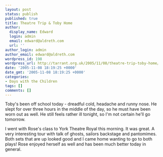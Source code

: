 ```yaml
---
layout: post
status: publish
published: true
title: Theatre Trip & Toby Home
author:
  display_name: Edward
  login: admin
  email: edward@aldreth.com
  url: ''
author_login: admin
author_email: edward@aldreth.com
wordpress_id: 198
wordpress_url: http://tarrant.org.uk/2005/11/08/theatre-trip-toby-home/
date: '2005-11-08 18:19:25 +0000'
date_gmt: '2005-11-08 18:19:25 +0000'
categories:
- Days with the Children
tags: []
comments: []
---
```

<p>Toby's been off school today - dreadful cold, headache and runny nose.  He slept for over three hours in the middle of the day, so he must have been worn out as well.  He still feels rather ill tonight, so I'm not certain he'll go tomorrow.</p>
<p>I went with Rose's class to York Theatre Royal this morning.  It was great.  A very interesting tour with talk of ghosts, sailors backstage and pantomimes.  Both sets that are up looked good and I came home wanting to go to both plays!  Rose enjoyed herself as well and has been much better today in general.</p>
